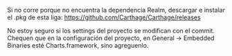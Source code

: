 Si no corre porque no encuentra la dependencia Realm, descargar e instalar el .pkg de esta liga: https://github.com/Carthage/Carthage/releases

No estoy seguro si los settings del proyecto se modifican con el commit. Chequen que en la configuración del proyecto, en General -> Embedded Binaries esté Charts.framework, sino agreguenlo.

